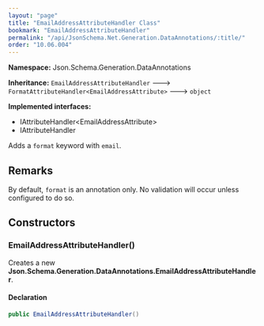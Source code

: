 ```yaml
---
layout: "page"
title: "EmailAddressAttributeHandler Class"
bookmark: "EmailAddressAttributeHandler"
permalink: "/api/JsonSchema.Net.Generation.DataAnnotations/:title/"
order: "10.06.004"
---
```

**Namespace:** Json.Schema.Generation.DataAnnotations

**Inheritance:**
`EmailAddressAttributeHandler`
 🡒 
`FormatAttributeHandler<EmailAddressAttribute>`
 🡒 
`object`

**Implemented interfaces:**

- IAttributeHandler\<EmailAddressAttribute\>
- IAttributeHandler

Adds a `format` keyword with `email`.

## Remarks

By default, `format` is an annotation only.  No validation will occur unless configured to do so.

## Constructors

### EmailAddressAttributeHandler()

Creates a new **Json.Schema.Generation.DataAnnotations.EmailAddressAttributeHandler**.

#### Declaration

```c#
public EmailAddressAttributeHandler()
```


